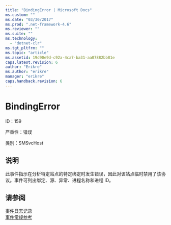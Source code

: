 ```yaml
---
title: "BindingError | Microsoft Docs"
ms.custom: ""
ms.date: "03/30/2017"
ms.prod: ".net-framework-4.6"
ms.reviewer: ""
ms.suite: ""
ms.technology: 
  - "dotnet-clr"
ms.tgt_pltfrm: ""
ms.topic: "article"
ms.assetid: 19d90e9d-c92a-4ca7-ba31-aa07882bb81e
caps.latest.revision: 6
author: "Erikre"
ms.author: "erikre"
manager: "erikre"
caps.handback.revision: 6
---
```

# BindingError
ID：159  
  
 严重性：错误  
  
 类别：SMSvcHost  
  
## 说明  
 此事件指示在分析特定站点的特定绑定时发生错误，因此对该站点临时禁用了该协议。事件可列出绑定、源、异常、进程名称和进程 ID。  
  
## 请参阅  
 [事件日志记录](../../../../../docs/framework/wcf/diagnostics/event-logging/index.md)   
 [事件常规参考](../../../../../docs/framework/wcf/diagnostics/event-logging/events-general-reference.md)